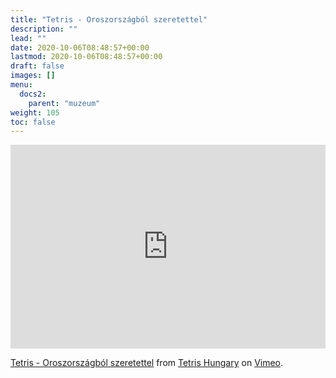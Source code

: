 ```yaml
---
title: "Tetris - Oroszországból szeretettel"
description: ""
lead: ""
date: 2020-10-06T08:48:57+00:00
lastmod: 2020-10-06T08:48:57+00:00
draft: false
images: []
menu:
  docs2:
    parent: "muzeum"
weight: 105
toc: false
---
```


<div style="padding:64.71% 0 0 0;position:relative;"><iframe src="https://player.vimeo.com/video/547716445?color=ff9933&byline=0&portrait=0" style="position:absolute;top:0;left:0;width:100%;height:100%;" frameborder="0" allow="autoplay; fullscreen; picture-in-picture" allowfullscreen></iframe></div><script src="https://player.vimeo.com/api/player.js"></script>
<p><a href="https://vimeo.com/547716445">Tetris - Oroszorsz&aacute;gb&oacute;l szeretettel</a> from <a href="https://vimeo.com/user139873033">Tetris Hungary</a> on <a href="https://vimeo.com">Vimeo</a>.</p>
